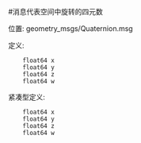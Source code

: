 #消息代表空间中旋转的四元数

位置: geometry_msgs/Quaternion.msg

定义:

		float64 x
		float64 y
		float64 z
		float64 w

紧凑型定义:

		float64 x
		float64 y
		float64 z
		float64 w
